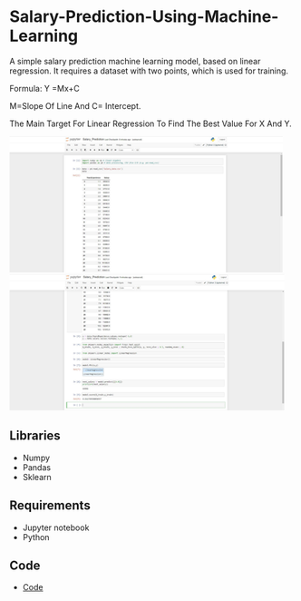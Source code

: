 # Salary-Prediction-Using-Machine-Learning

A simple salary prediction machine learning model, based on linear regression. It requires a dataset with two points, which is used for training. 


Formula: Y =Mx+C

M=Slope Of Line And C= Intercept.

The Main Target For Linear Regression To Find The Best Value For X And Y.

<img src="data/Image 1.jpg" height="240" >


<img src="data/Image 2.jpg" height="240" >





## Libraries

* Numpy
* Pandas
* Sklearn


## Requirements

* Jupyter notebook
* Python

## Code
* [Code](code/Salary_Prediction.ipynb)
